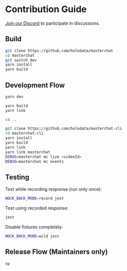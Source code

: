 # Contribution Guide

[Join our Discord](https://holodata.org/discord) to participate in discussions.

## Build

```bash
git clone https://github.com/holodata/masterchat
cd masterchat
git switch dev
yarn install
yarn build
```

## Development Flow

```bash
yarn dev
```

```bash
yarn build
yarn link

cd ..

git clone https://github.com/holodata/masterchat-cli
cd masterchat-cli
yarn install
yarn build
yarn link
yarn link masterchat
DEBUG=masterchat mc live <videoId>
DEBUG=masterchat mc events
```

## Testing

Test while recording response (run only once):

```bash
NOCK_BACK_MODE=record jest
```

Test using recorded response:

```bash
jest
```

Disable fixtures completely:

```bash
NOCK_BACK_MODE=wild jest
```

## Release Flow (Maintainers only)

```
np
```
